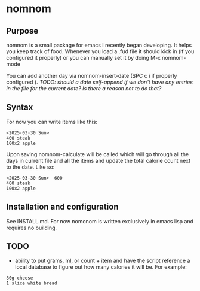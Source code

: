 # nomnom

## Purpose

nomnom is a small package for emacs I recently began developing. It helps you keep track of food. Whenever you load a .fud file it should kick in (if you configured it properly) or you can manually set it by doing M-x nomnom-mode 

You can add another day via nomnom-insert-date (SPC c i if properly configured ).
*TODO: should a date self-append if we don't have any entries in the file for the current date? Is there a reason not to do that?*

## Syntax
For now you can write items like this:

```
<2025-03-30 Sun> 
400 steak
100x2 apple
```

Upon saving nomnom-calculate will be called which will go through all the days in current file and all the items and update the total calorie count next to the date. Like so:

```               
<2025-03-30 Sun>  600
400 steak         
100x2 apple       
```               

## Installation and configuration
See INSTALL.md. For now nomonom is written exclusively in emacs lisp and requires no building.

## TODO
- ability to put grams, ml, or count + item and have the script reference a local database to figure out how many calories it will be. For example:

```
80g cheese
1 slice white bread
```
